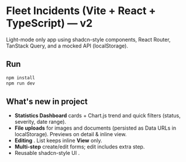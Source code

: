 
# Fleet Incidents (Vite + React + TypeScript) — v2

Light-mode only app using shadcn-style components, React Router, TanStack Query, and a mocked API (localStorage).

## Run
```bash
npm install
npm run dev
```

## What's new in project
- **Statistics Dashboard**  cards + Chart.js trend and quick filters (status, severity, date range).
- **File uploads** for images and documents (persisted as Data URLs in localStorage). Previews on detail & inline view.
- **Editing** . List keeps inline **View** only.
- **Multi-step** create/edit forms; edit includes extra step.
- Reusable shadcn-style UI .

